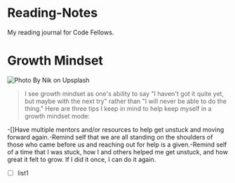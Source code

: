 # **Reading-Notes**
My reading journal for Code Fellows.

# **Growth Mindset**
![Photo By Nik on Upsplash](https://user-images.githubusercontent.com/144070825/267103992-bd6158e3-d696-47c6-a74a-660d16907209.jpg)
>I see growth mindset as one's ability to say "I haven't got it quite yet, but maybe with the next try" rather than "I will never be able to do the thing." Here are three tips I keep in mind to help keep myself in a growth mindset mode:
>
-[]Have multiple mentors and/or resources to help get unstuck and moving forward again.-Remind self that we are all standing on the shoulders of those who came before us and reaching out for help is a given.-Remind self of a time that I was stuck, how I and others helped me get unstuck, and how great it felt to grow. If I did it once, I can do it again. 
- [ ] list1
